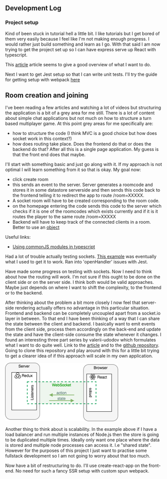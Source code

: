 ## Development Log

### Project setup 

Kind of been stuck in tutorial hell a little bit. I like tutorials but I get bored of them very easily because I feel like I'm not making enough progress. I would rather just build something and learn as I go. With that said I am now trying to get the project set up so I can have express serve up React with typescript. 

This [article](https://nils-mehlhorn.de/posts/typescript-nodejs-react-ssr) article seems to give a good overview of what I want to do. 

Next I want to get Jest setup so that I can write unit tests. I'll try the guide for getting setup with webpack [here](https://jestjs.io/docs/webpack)

## Room creation and joining

I've been reading a few articles and watching a lot of videos but structuring the application is a bit of a grey area for me still. There is a lot of content about simple chat applications but not much on how to structure a turn based multiplayer game. At this point grey areas for me specifically are:
- how to structure the code (I think MVC is a good choice but how does socket work in this context?)
- how does routing take place. Does the frontend do that or does the backend do that? After all this is a single page application. My guess is that the front end does that maybe.

I'll start with something basic and just go along with it. If my approach is not optimal I will learn something from it so that is okay. My goal now: 

- click create room
- this sends an event to the server. Server generates a roomcode and stores it in some datastore serverside and then sends this code back to the frontend telling it to redirect the app to route /room=XXXXX.
- A socket room will have to be created corresponding to the room code.
- on the homepage entering the code sends this code to the server which checks if it is one of the roomcodes which exists currently and if it is it routes the player to the same route /room=XXXXX
- Backend will have to keep track of the connected clients in a room. Better to use an [object](https://stackoverflow.com/questions/63038016/most-efficient-way-to-store-and-access-list-of-clients-in-sockets-io-node-js)


Useful links:
- [Using commonJS modules in typescript](https://medium.com/@steveruiz/using-a-javascript-library-without-type-declarations-in-a-typescript-project-3643490015f3)

Had a lot of trouble actually testing sockets. [This example](https://socket.io/docs/v4/testing/) was eventually what I used to get it to work. Ran into 'openHandler' issues with Jest.

Have made some progress on testing with sockets. Now I need to think about how the routing will work. 
I'm not sure if this ought to be done on the client side or on the server side. I think both would be valid approaches. Maybe just depends on where I want to shift the complexity, to the frontend or to the backend.

After thinking about the problem a bit more closely I now feel that server-side rendering actually offers no advantage in this particular situation. Frontend and backend can be completely uncoupled apart from a socket.io layer in between. To that end I have been thinking of a way that I can share the state between the client and backend. I basically want to emit events from the client side, process them accordingly on the back-end and update the state and have the client-side consume the state whenever it changes. I found an interesting three part series by valerii-udodov which formulates what I want to do quite well. Link to the [article](https://valerii-udodov.com/posts/server-side-redux/server-side-redux-3-the-code/) and to the [github repository](https://github.com/vudodov/tic-tac-toe-redux-example). Going to clone this repository and play around with this for a little bit trying to get a clearer idea of if this approach will scale in my own application. 

![Architecture](./images/application-design.png)

Another thing to think about is scalability. In the example above if I have a load balancer and run multiple instances of Node.js then the store is going to be duplicated multiple times. 
Ideally only want one place where the data is stored and multiple node processes can access it. I.e "shared state". However for the purposes of this project I just want to practise some fullstack development so I am not going to worry about that too much. 

Now have a bit of restructuring to do. I'll use create-react-app on the front-end. No need for such a fancy SSR setup with custom spun webpack. 
